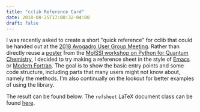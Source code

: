 ```yaml
---
title: "cclib Reference Card"
date: 2018-08-25T17:00:32-04:00
draft: false
---
```


I was recently asked to create a short "quick reference" for cclib that could be handed out at the [2018 Avogadro User Group Meeting](https://github.com/OpenChemistry/avogadro-ugm2018/). Rather than directly reuse a [poster](../../pdf/2018_molssi_poster.pdf) from the [MolSSI workshop on Python for Quantum Chemistry](https://molssi.org/2018/03/26/molssi-workshop-on-python-for-quantum-chemistry-and-materials-simulation/), I decided to try making a reference sheet in the style of [Emacs](https://www.gnu.org/software/emacs/refcards/pdf/refcard.pdf) or [Modern Fortran](https://michaelgoerz.net/refcards/fortran_refcard_a4.pdf). The goal is to show the basic entry points and some code structure, including parts that many users might not know about, namely the methods. I'm also continually on the lookout for better examples of using the library.

The result can be found below. The `refsheet` LaTeX document class can be found [here](https://github.com/berquist/refsheet).

<object data="../../pdf/2018_avogadro_users_meeting.pdf" type="application/pdf" width="900" height="1395"></object>

<!-- https://stackoverflow.com/q/291813/ -->
<!-- https://stackoverflow.com/a/1244854/ -->
